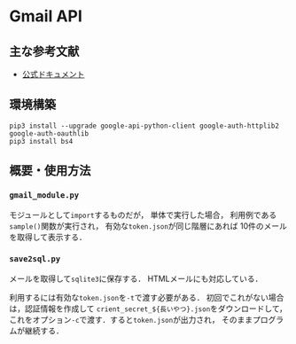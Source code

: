 # Gmail API
## 主な参考文献
- [公式ドキュメント](https://developers.google.com/gmail/api/quickstart/python)


## 環境構築
```
pip3 install --upgrade google-api-python-client google-auth-httplib2 google-auth-oauthlib
pip3 install bs4
```

## 概要・使用方法
### `gmail_module.py`
モジュールとして`import`するものだが，
単体で実行した場合，
利用例である`sample()`関数が実行され，
有効な`token.json`が同じ階層にあれば
10件のメールを取得して表示する．

### `save2sql.py`
メールを取得して`sqlite3`に保存する．
HTMLメールにも対応している．

利用するには有効な`token.json`を`-t`で渡す必要がある．
初回でこれがない場合は，認証情報を作成して
`crient_secret_${長いやつ}.json`をダウンロードして，
これをオプション`-c`で渡す．すると`token.json`が出力され，
そのままプログラムが継続する．

